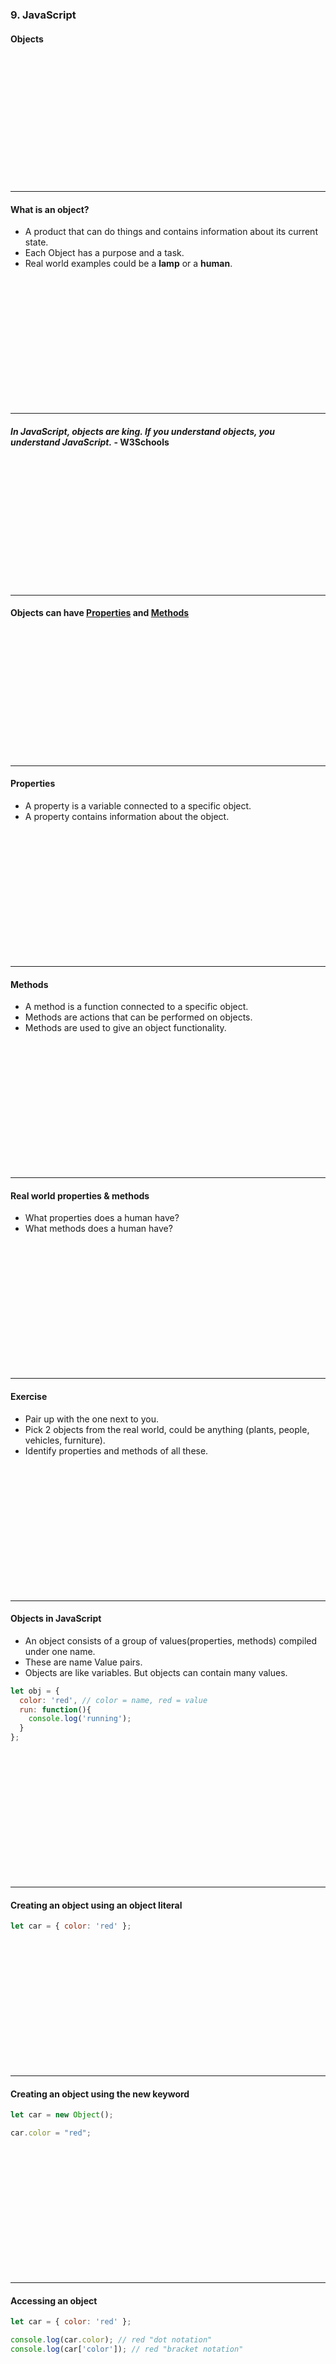 ### 9. JavaScript
#### Objects

&nbsp;

&nbsp;

&nbsp;

&nbsp;

&nbsp;

&nbsp;

&nbsp;

---

#### What is an object?

* A product that can do things and contains information about its current state.
* Each Object has a purpose and a task.
* Real world examples could be  a **lamp** or a **human**.

&nbsp;

&nbsp;

&nbsp;

&nbsp;

&nbsp;

&nbsp;

&nbsp;

---

#### <i>In JavaScript, objects are king. If you understand objects, you understand JavaScript.</i> - W3Schools

&nbsp;

&nbsp;

&nbsp;

&nbsp;

&nbsp;

&nbsp;

&nbsp;

---

#### Objects can have <u>Properties</u> and <u>Methods</u>

&nbsp;

&nbsp;

&nbsp;

&nbsp;

&nbsp;

&nbsp;

&nbsp;

---
#### Properties

* A property is a variable connected to a specific object.
* A property contains information about the object.

&nbsp;

&nbsp;

&nbsp;

&nbsp;

&nbsp;

&nbsp;

&nbsp;

---

#### Methods

* A method is a function connected to a specific object.
* Methods are actions that can be performed on objects.
* Methods are used to give an object functionality.

&nbsp;

&nbsp;

&nbsp;

&nbsp;

&nbsp;

&nbsp;

&nbsp;

---

#### Real world properties & methods

* What properties does a human have?
* What methods does a human have?

&nbsp;

&nbsp;

&nbsp;

&nbsp;

&nbsp;

&nbsp;

&nbsp;

---

#### Exercise

* Pair up with the one next to you.
* Pick 2 objects from the real world, could be anything (plants, people, vehicles, furniture).
* Identify properties and methods of all these.

&nbsp;

&nbsp;

&nbsp;

&nbsp;

&nbsp;

&nbsp;

&nbsp;

---

####  Objects in JavaScript

* An object consists of a group of values(properties, methods) compiled under one name.
* These are name Value pairs.
* Objects are like variables. But objects can contain many values.

```JavaScript
let obj = { 
  color: 'red', // color = name, red = value
  run: function(){
    console.log('running');
  }
};
```

&nbsp;

&nbsp;

&nbsp;

&nbsp;

&nbsp;

&nbsp;

&nbsp;

---

####  Creating an object using an object literal

```JavaScript
let car = { color: 'red' };
```

&nbsp;

&nbsp;

&nbsp;

&nbsp;

&nbsp;

&nbsp;

&nbsp;

---

####  Creating an object using the **new** keyword

```JavaScript
let car = new Object();

car.color = "red";
```

&nbsp;

&nbsp;

&nbsp;

&nbsp;

&nbsp;

&nbsp;

&nbsp;

---

####  Accessing an object

```JavaScript
let car = { color: 'red' };

console.log(car.color); // red "dot notation"
console.log(car['color']); // red "bracket notation"
```

&nbsp;

&nbsp;

&nbsp;

&nbsp;

&nbsp;

&nbsp;

&nbsp;

---

#### Objects - Methods

* When a function is tied to an object it is called a **Method**.

```JavaScript
let person = {
  firstName: 'John',
  lastName: 'Doe',
  // getFullName is a method
  getFullName : function() {
    return this.firstName + " " + this.lastName;
  }
};
```

&nbsp;

&nbsp;

&nbsp;

&nbsp;

&nbsp;

&nbsp;

&nbsp;

---

#### Objects - Calling Methods

```JavaScript
let person = {
  firstName: 'John',
  lastName: 'Doe',
  // getFullName is a method
  getFullName : function() {
    return this.firstName + " " + this.lastName;
  }
};

let name = person.getFullName(); // John Doe
let name2 = person['getFullName'](); // John Doe
```

&nbsp;

&nbsp;

&nbsp;

&nbsp;

&nbsp;

&nbsp;

&nbsp;

---

#### Dot notation vs bracket notation

```JavaScript
const variable = 'name';

const obj = {
name: 'value'
};

obj[variable]; // 'value'
obj.variable; // undefined
```


&nbsp;

&nbsp;

&nbsp;

&nbsp;

&nbsp;

&nbsp;

&nbsp;

---

#### <u>Dot</u> notation vs bracket notation

```JavaScript
obj.123;        // SyntaxError
obj.123name;    // SyntaxError
obj.name123;    // works
obj.$name;      // SyntaxError
obj.'name-123'; // SyntaxError
obj.NAME;       // works
obj.name;       // works
```

&nbsp;

&nbsp;

&nbsp;

&nbsp;

&nbsp;

&nbsp;

&nbsp;

---

#### Dot notation vs <u>bracket</u> notation

```JavaScript
obj['123'];          // works
obj['123value'];     // works
obj['value123'];     // works
obj['$value'];       // works
obj['value'];        // works 
obj['value value'];  // works 
```

&nbsp;

&nbsp;

&nbsp;

&nbsp;

&nbsp;

&nbsp;

&nbsp;

---

#### Dot notation vs <u>bracket</u> notation

```JavaScript
let myObj = {};

for (var i = 0; i < 10; i++) {
myObj['key' + i] = i;
}

console.log(myObj);
```

&nbsp;

&nbsp;

&nbsp;

&nbsp;

&nbsp;

&nbsp;

&nbsp;

---

####  Adding to an object after declaration

* If the property does not exist from before it will be added.

```JavaScript
let bike = {
  color: 'blue'
}

bike.hasFrontLight = true; // { color: 'blue', hasFrontLight: true }
bike['hasBackLight'] = false; // { color: 'blue', hasFrontLight: true, hasBackLight: false }

```


&nbsp;

&nbsp;

&nbsp;

&nbsp;

&nbsp;

&nbsp;

&nbsp;

---

####  Removing from an object

* delete will remove the property or method from the object.

```JavaScript
let bike = {
  color: 'blue',
  hasFrontLight:true
}

delete bike.hasFrontLight; // { color: 'blue'}
```


&nbsp;

&nbsp;

&nbsp;

&nbsp;

&nbsp;

&nbsp;

&nbsp;

---

####  Mutating JavaScript Objects

* An immutable value is one that, once created, can never be changed.
* Objects are mutable.
* They are also addressed by reference, not by value.

```JavaScript
let bike = { color: 'blue' };

bike.color = 'red';

console.log(bike.color); // red
```

&nbsp;

&nbsp;

&nbsp;

&nbsp;

&nbsp;

&nbsp;

&nbsp;

---

#### Objects - addressed by reference, not by value

```JavaScript
let car = { color: 'red', wheels: 4};

let x = car;  // This will not create a copy of car.

// The object x is not a copy of car. It is car. Both x and car are the same object.

// Any changes to x will also change car, because x and car are the same object.

x.wheels = 8; // This will change both x.wheels and car.wheels 

console.log(x.wheels) // 8
console.log(car.wheels) // 8
```


&nbsp;

&nbsp;

&nbsp;

&nbsp;

&nbsp;

&nbsp;

&nbsp;

---

####  Object in an object

```JavaScript
let bike = {
  color: 'blue',
  pedal: function(){
    console.log('I pedal')
  },
  frontLight: {
    color: 'yellow'
  }
}

let hasFrontLight = bike.frontLight.color; // yellow
```

&nbsp;

&nbsp;

&nbsp;

&nbsp;

&nbsp;

&nbsp;

&nbsp;

---

####  Creating many objects: constructor notation

* The **new** keyword followed by a call to a function creates a new Object.
* For every time the **new** keyword is used a new instance of the objects is created.

```JavaScript
function Person(name){
  this.name = name;
};

let user1 = new Person('John Doe'); // Person { name: 'John Doe' }
let user2 = new Person('Jane Doe'); // Person { name: 'Jane Doe' }
```


&nbsp;

&nbsp;

&nbsp;

&nbsp;

&nbsp;

&nbsp;

&nbsp;

---

#### In JavaScript, almost "everything" is an object.

* **Booleans, Numbers & Strings** can be objects(if they are defined with the **new** keyword)
* **Dates** - are always objects
* **Maths** - are always objects
* **Regular expressions** - are always objects
* **Arrays** - are always objects
* **Functions** - are always objects
* **Objects** - are always objects

All JavaScript values, except primitives, are objects.

&nbsp;

&nbsp;

&nbsp;

&nbsp;

&nbsp;

&nbsp;

&nbsp;

---

#### Functions are Objects

* Functions are a special kind of Object.
* You can attach primitives and other functions.
* Functions have a "code" property which is the code that runs when the function is invoked.

&nbsp;

&nbsp;

&nbsp;

&nbsp;

&nbsp;

&nbsp;

&nbsp;

---

#### Functions are Objects

* Example just to show that it works.

```JavaScript
let greet = function(){
  console.log('Hi!');
}

greet.language = 'swedish';

console.log(greet.language); // swedish
```


&nbsp;

&nbsp;

&nbsp;

&nbsp;

&nbsp;

&nbsp;

&nbsp;

---

#### Arrays are a special type of Objects

```JavaScript
let users = ['Jane', 'John'];

// forEach is a method of the Array object
users.forEach(function(user) {
  console.log(users.length);  // length is a property
});
```

&nbsp;

&nbsp;

&nbsp;

&nbsp;

&nbsp;

&nbsp;

&nbsp;

---

#### Iterating over Objects

* The for...in statement iterates over all non-Symbol, enumerable properties of an object.

```JavaScript
let string1 = "";
let object1 = {a: 1, b: 2, c: 3};

for (let property1 in object1) {
string1 += object1[property1];
}

console.log(string1);  // "123"
```

[MDN reference](https://developer.mozilla.org/en-US/docs/Web/JavaScript/Reference/Statements/for...in)


&nbsp;

&nbsp;

&nbsp;

&nbsp;

&nbsp;

&nbsp;

&nbsp;

---

### <a href="https://github.com/SofthouseVxo/Education" target="_blank">Github examples!</a>
